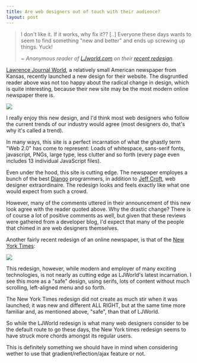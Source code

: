 ```yaml
---
title: Are web designers out of touch with their audience?
layout: post
---
```


> I don't like it. If it works, why fix it?? \[..\] 
> Everyone these days wants to seem to find something 
> "new and better" and ends up screwing up things. Yuck!
> 
> _~ Anonymous reader of [LJworld.com][1] on their [recent redesign][2]._

  [1]: http://ljworld.com
  [2]: http://www2.ljworld.com/redesign/2007/

[Lawrence Journal World][1], a relatively small American newspaper from Kansas, recently launched a new design for their website. The disgruntled reader above was not too happy about the radical change in design, which is quite interesting, because their new site may be the most modern online newspaper there is. 

[<img src="http://files.bjorkoy.com/images/sites/ljworld.jpg">][1]

I really enjoy this new design, and I'd think most web designers who follow the current trends of our industry would agree (most designers do, that's why it's called a trend). 

In many ways, this site is a perfect incarnation of what the ghastly term "Web 2.0" has come to represent: Loads of whitespace, sans-serif fonts, javascript, PNGs, large type, less clutter and so forth (every page even includes 13 individual JavaScript files).

Even under the hood, this site is cutting edge. The newspaper employes a bunch of the best [Django][3] programmers, in addition to [Jeff Croft][4], web designer extraordinaire. The redesign looks and feels exactly like what one would expect from such a crowd. 

  [3]: http://djangoproject.com/
  [4]: http://jeffcroft.com

However, many of the comments uttered in their announcement of this new look agree with the reader quoted above. Why the drastic change? There is of course a lot of positive comments as well, but given that these reviews were gathered from a developer blog, I'd expect that many of the people that chimed in are web designers themselves. 

Another fairly recent redesign of an online newspaper, is that of the [New York Times][5]:

  [5]: http://nytimes.com

[<img src="http://files.bjorkoy.com/images/sites/nytimes.jpg">][5]

This redesign, however, while modern and employer of many exciting technologies, is not nearly as cutting edge as LJWorld's latest incarnation. I see this more as a "safe" design, using serifs, lots of content without much scrolling, left-aligned menu and so forth.

The New York Times redesign did not create as much stir when it was launched; it was new and different ALL RIGHT, but at the same time more familiar and, as mentioned above, "safe", than that of LJWorld.

So while the LJWorld redesign is what many web designers consider to be the default route to go these days, the New York times redesign seems to have struck more chords amongst its regular users. 

This is definitely something we should have in mind when considering wether to use that gradient/reflection/ajax feature or not.

















